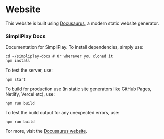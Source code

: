 # Website

This website is built using [Docusaurus](https://docusaurus.io/), a modern static website generator.

### SimpliPlay Docs
Documentation for SimpliPlay.
To install dependencies, simply use:

```shell
cd ~/simpliplay-docs # Or wherever you cloned it
npm install
```
To test the server, use:
```shell
npm start
```

To build for production use (in static site generators like GitHub Pages, Netlify, Vercel etc), use:

```shell
npm run build
```

To test the build output for any unexpected errors, use:
```shell
npm run build
```

For more, visit the [Docusaurus website](https://docusaurus.io/).

